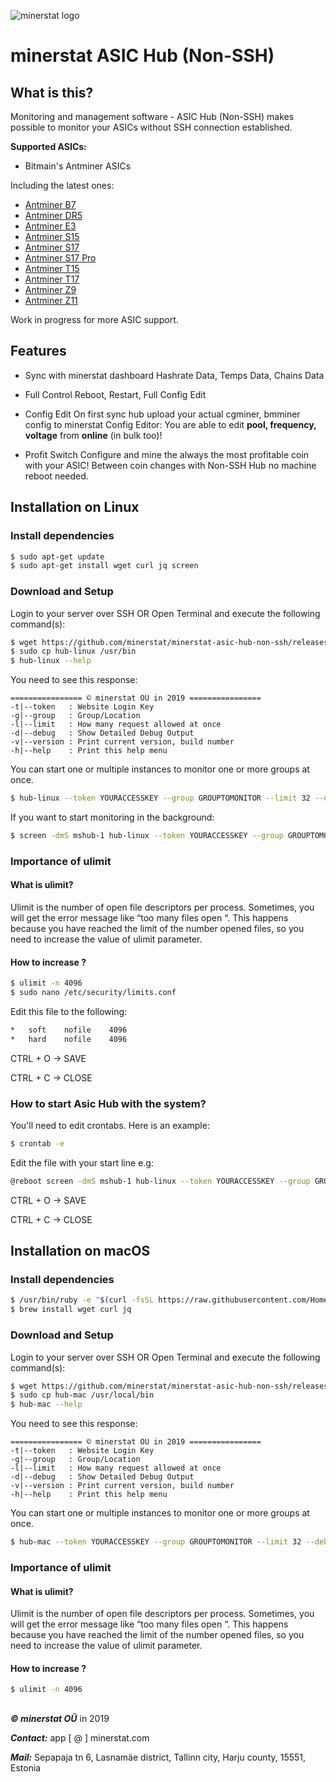 ![minerstat logo](https://cdn.rawgit.com/minerstat/minerstat-asic/master/docs/logo_full.svg)

# minerstat ASIC Hub (Non-SSH)

## What is this?
Monitoring and management software - ASIC Hub (Non-SSH) makes possible to monitor your ASICs without SSH connection established.

**Supported ASICs:**
* Bitmain's Antminer ASICs

Including the latest ones:
* [Antminer B7](https://minerstat.com/hardware/antminer-b7)
* [Antminer DR5](https://minerstat.com/hardware/antminer-dr5)
* [Antminer E3](https://minerstat.com/hardware/antminer-e3)
* [Antminer S15](https://minerstat.com/hardware/antminer-s15)
* [Antminer S17](https://minerstat.com/hardware/antminer-s17)
* [Antminer S17 Pro](https://minerstat.com/hardware/antminer-s17-pro)
* [Antminer T15](https://minerstat.com/hardware/antminer-t15)
* [Antminer T17](https://minerstat.com/hardware/antminer-t17)
* [Antminer Z9](https://minerstat.com/hardware/antminer-z9)
* [Antminer Z11](https://minerstat.com/hardware/antminer-z11)

Work in progress for more ASIC support.

## Features

* Sync with minerstat dashboard
Hashrate Data, Temps Data, Chains Data

* Full Control
Reboot, Restart, Full Config Edit

* Config Edit
On first sync hub upload your actual cgminer, bmminer config to minerstat Config Editor:
You are able to edit **pool, frequency, voltage** from **online** (in bulk too)!

* Profit Switch
Configure and mine the always the most profitable coin with your ASIC! 
Between coin changes with Non-SSH Hub no machine reboot needed.

## Installation on Linux

### Install dependencies

``` sh
$ sudo apt-get update
$ sudo apt-get install wget curl jq screen
```

### Download and Setup

Login to your server over SSH OR Open Terminal and execute the following command(s):

``` sh
$ wget https://github.com/minerstat/minerstat-asic-hub-non-ssh/releases/download/latest/hub-linux && chmod 777 hub-linux
$ sudo cp hub-linux /usr/bin
$ hub-linux --help
```

You need to see this response:

```
================ © minerstat OÜ in 2019 ================
-t|--token   : Website Login Key
-g|--group   : Group/Location
-l|--limit   : How many request allowed at once
-d|--debug   : Show Detailed Debug Output
-v|--version : Print current version, build number
-h|--help    : Print this help menu
```

You can start one or multiple instances to monitor one or more groups at once.

``` sh
$ hub-linux --token YOURACCESSKEY --group GROUPTOMONITOR --limit 32 --debug 0
```

If you want to start monitoring in the background:
``` sh
$ screen -dmS mshub-1 hub-linux --token YOURACCESSKEY --group GROUPTOMONITOR --limit 32 --debug 0
```

### Importance of ulimit

#### What is ulimit?
Ulimit is the number of open file descriptors per process. Sometimes, you will get the error message like “too many files open “. This happens because you have reached the limit of the number opened files, so you need to increase the value of ulimit parameter.

#### How to increase ?

``` sh
$ ulimit -n 4096
$ sudo nano /etc/security/limits.conf
```

Edit this file to the following:

``` sh
*   soft    nofile    4096
*   hard    nofile    4096
```

CTRL + O -> SAVE

CTRL + C -> CLOSE

### How to start Asic Hub with the system?

You'll need to edit crontabs. Here is an example:

``` sh
$ crontab -e
```

Edit the file with your start line e.g:

``` sh
@reboot screen -dmS mshub-1 hub-linux --token YOURACCESSKEY --group GROUPTOMONITOR --limit 32 --debug 0
```

CTRL + O -> SAVE

CTRL + C -> CLOSE

## Installation on macOS

### Install dependencies

``` sh
$ /usr/bin/ruby -e "$(curl -fsSL https://raw.githubusercontent.com/Homebrew/install/master/install)"
$ brew install wget curl jq
```

### Download and Setup

Login to your server over SSH OR Open Terminal and execute the following command(s):

``` sh
$ wget https://github.com/minerstat/minerstat-asic-hub-non-ssh/releases/download/latest/hub-mac && chmod 777 hub-mac
$ sudo cp hub-mac /usr/local/bin
$ hub-mac --help
```

You need to see this response:

```
================ © minerstat OÜ in 2019 ================
-t|--token   : Website Login Key
-g|--group   : Group/Location
-l|--limit   : How many request allowed at once
-d|--debug   : Show Detailed Debug Output
-v|--version : Print current version, build number
-h|--help    : Print this help menu
```

You can start one or multiple instances to monitor one or more groups at once.

``` sh
$ hub-mac --token YOURACCESSKEY --group GROUPTOMONITOR --limit 32 --debug 0
```

### Importance of ulimit

#### What is ulimit?
Ulimit is the number of open file descriptors per process. Sometimes, you will get the error message like “too many files open “. This happens because you have reached the limit of the number opened files, so you need to increase the value of ulimit parameter.

#### How to increase ?

``` sh
$ ulimit -n 4096
```

##

***© minerstat OÜ*** in 2019


***Contact:*** app [ @ ] minerstat.com


***Mail:*** Sepapaja tn 6, Lasnamäe district, Tallinn city, Harju county, 15551, Estonia

##
